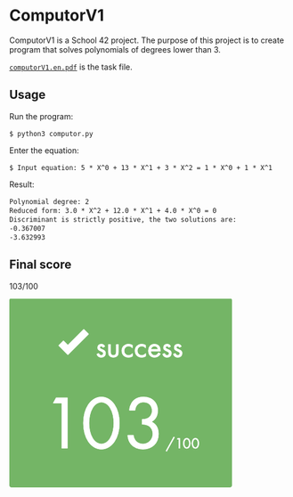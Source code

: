 # ComputorV1

ComputorV1 is a School 42 project. The purpose of this project is to create program that solves polynomials of degrees lower than 3.

[`computorV1.en.pdf`](/computorV1.en.pdf) is the task file.

## Usage

Run the program:

```shell
$ python3 computor.py
```

Enter the equation:

```shell
$ Input equation: 5 * X^0 + 13 * X^1 + 3 * X^2 = 1 * X^0 + 1 * X^1
```

Result:
```text
Polynomial degree: 2
Reduced form: 3.0 * X^2 + 12.0 * X^1 + 4.0 * X^0 = 0
Discriminant is strictly positive, the two solutions are:
-0.367007
-3.632993
```


## Final score

103/100

![](screenshots/score.png)
